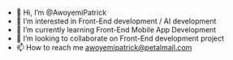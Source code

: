 - 👋 Hi, I’m @AwoyemiPatrick
- 👀 I’m interested in Front-End development / AI development
- 🌱 I’m currently learning Front-End Mobile App Development
- 💞️ I’m looking to collaborate on Front-End development project
- 📫 How to reach me awoyemipatrick@petalmail.com

<!---
CallMeAwoyemiPatrick/CallMeAwoyemiPatrick is a ✨ special ✨ repository because its `README.md` (this file) appears on your GitHub profile.
You can click the Preview link to take a look at your changes.
--->
